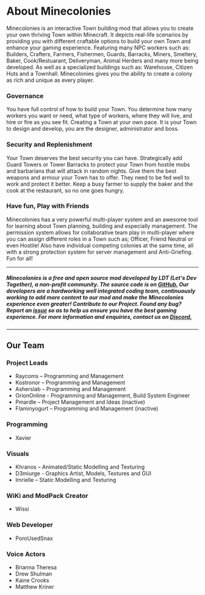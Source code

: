 
# About Minecolonies 
Minecolonies is an interactive Town building mod that allows you to create your own thriving Town within Minecraft. It depicts real-life scenarios by providing you with different craftable options to build your own Town  and enhance your gaming experience. Featuring many NPC workers such as: Builders, Crafters, Farmers, Fishermen, Guards, Barracks, Miners, Smeltery, Baker, Cook/Restuarant, Deliveryman, Animal Herders and many more being developed. As well as a specialized buildings such as: Warehouse, Citizen Huts and a Townhall. Minecolonies gives you the ability to create a colony as rich and unique as every player.

### Governance
You have full control of how to build your Town. You determine how many workers you want or need, what type of workers, where they will live, and hire or fire as you see fit. Creating a Town at your own pace. It is your Town to design and develop, you are the designer, administrator and boss. 

### Security and Replenishment
Your Town deserves the best security you can have. Strategically add Guard Towers or Tower Barracks to protect your Town from hostile mobs and barbarians that will attack in random nights. Give them the best weapons and armour your Town has to offer. They need to be fed well to work and protect it better. Keep a busy farmer to supply the baker and the cook at the restaurant, so no one goes hungry. 

### Have fun, Play with Friends
Minecolonies has a very powerful multi-player system and an awesome tool for learning about Town planning, building and especially management. The permission system allows for collaborative team play in multi-player where you can assign different roles in a Town such as; Officer, Friend Neutral or even Hostile! Also have individual competing colonies at the same time, all with a strong protection system for server management and Anti-Griefing. Fun for all! 
___
##### Minecolonies is a free and open source mod developed by LDT (Let's Dev Together), a non-profit community. The source code is on [GitHub.](https://github.com/ldtteam/minecolonies) Our developers are a hardworking well integrated coding team, continuously working to add more content to our mod and make the Minecolonies experience even greater! Contribute to our Project. Found any bug? Report an [issue](https://github.com/ldtteam/minecolonies/issues/new) so as to help us ensure you have the best gaming experience. For more information and enquiries, contact us on [Discord.](https://discord.gg/YEas2Yv)
___ 

## Our Team

### Project Leads
* Raycoms – Programming and Management
* Kostronor – Programming and Management
* Asherslab – Programming and Management
* OrionOnline - Programming and Management, Build System Engineer 
* Pmardle – Project Management and Ideas (inactive)
* Flaminyogurt – Programming and Management (inactive)

### Programming 
* Xavier

### Visuals
* Khranos – Animated/Static Modelling and Texturing 
* D3miurge - Graphics Artist, Models, Textures and GUI 
* Imrielle – Static Modelling and Texturing

### WiKi and ModPack Creator 
* Wissi

 
### Web Developer
* PoroUsedSnax

### Voice Actors
* Brianna Theresa
* Drew Shulman 
* Kaine Crooks 
* Matthew Kriner
